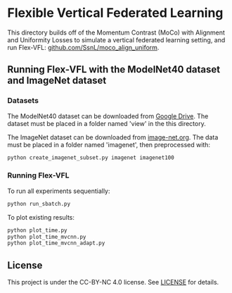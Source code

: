 # Flexible Vertical Federated Learning

This directory builds off of the Momentum Contrast (MoCo) with Alignment and Uniformity Losses to simulate a vertical federated learning setting, and run Flex-VFL: [github.com/SsnL/moco_align_uniform](https://github.com/SsnL/moco_align_uniform).

## Running Flex-VFL with the ModelNet40 dataset and ImageNet dataset

### Datasets

The ModelNet40 dataset can be downloaded from [Google Drive](https://drive.google.com/file/d/1YaGWesl9DyYNoE8Pfe80EmqHkoJ0XlKU/view?usp=sharing).
The dataset must be placed in a folder named 'view' in the this directory. 

The ImageNet dataset can be downloaded from [image-net.org](https://image-net.org/challenges/LSVRC/2012/2012-downloads.php).
The data must be placed in a folder named 'imagenet', then preprocessed with:
```.bash
python create_imagenet_subset.py imagenet imagenet100 
```

### Running Flex-VFL
To run all experiments sequentially:
```.bash
python run_sbatch.py
```

To plot existing results:
```.bash
python plot_time.py 
python plot_time_mvcnn.py 
python plot_time_mvcnn_adapt.py 
```


## License

This project is under the CC-BY-NC 4.0 license. See [LICENSE](LICENSE) for details.
